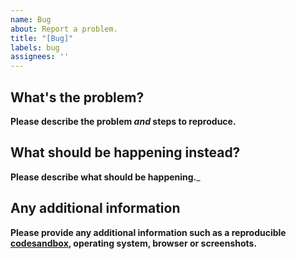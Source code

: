 ```yaml
---
name: Bug
about: Report a problem.
title: "[Bug]"
labels: bug
assignees: ''
---
```


## What's the problem?

__Please describe the problem *and* steps to reproduce.__

## What should be happening instead?

__Please describe what should be happening.___

## Any additional information

__Please provide any additional information such as a reproducible [codesandbox](https://codesandbox.io/), operating system, browser or screenshots.__
